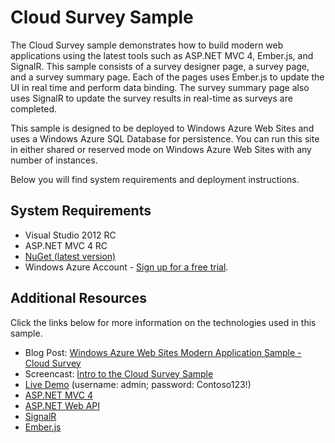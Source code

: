 # Cloud Survey Sample
The Cloud Survey sample demonstrates how to build modern web applications using the latest tools such as ASP.NET MVC 4, Ember.js, and SignalR. This sample consists of a survey designer page, a survey page, and a survey summary page. Each of the pages uses Ember.js to update the UI in real time and perform data binding. The survey summary page also uses SignalR to update the survey results in real-time as surveys are completed.

This sample is designed to be deployed to Windows Azure Web Sites and uses a Windows Azure SQL Database for persistence. You can run this site in either shared or reserved mode on Windows Azure Web Sites with any number of instances.

Below you will find system requirements and deployment instructions.

## System Requirements
* Visual Studio 2012 RC
* ASP.NET MVC 4 RC
* [NuGet (latest version)](http://www.nuget.org)
* Windows Azure Account - [Sign up for a free trial](https://www.windowsazure.com/en-us/pricing/free-trial/).

## Additional Resources
Click the links below for more information on the technologies used in this sample.

* Blog Post: [Windows Azure Web Sites Modern Application Sample - Cloud Survey](http://blog.ntotten.com/2012/07/24/windows-azure-web-sites-modern-application-sample-cloud-survey/)
* Screencast: [Intro to the Cloud Survey Sample](http://channel9.msdn.com/posts/Windows-Azure-Web-Sites-Modern-Application-Sample-Cloud-Survey)
* [Live Demo](http://cloudsurvey.azurewebsites.net) (username: admin; password: Contoso123!)
* [ASP.NET MVC 4](http://www.asp.net/mvc/mvc4)
* [ASP.NET Web API](http://www.asp.net/web-api/overview)
* [SignalR](http://signalr.net/)
* [Ember.js](http://emberjs.com/)

